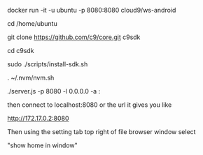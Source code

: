 docker run -it -u ubuntu -p 8080:8080 cloud9/ws-android

cd /home/ubuntu


git clone https://github.com/c9/core.git  c9sdk

cd c9sdk

sudo ./scripts/install-sdk.sh





. ~/.nvm/nvm.sh






./server.js -p 8080 -l 0.0.0.0 -a :


then connect to localhost:8080 or the url it gives you like

http://172.17.0.2:8080



Then using the setting tab top right of file browser window select

"show home in window"
